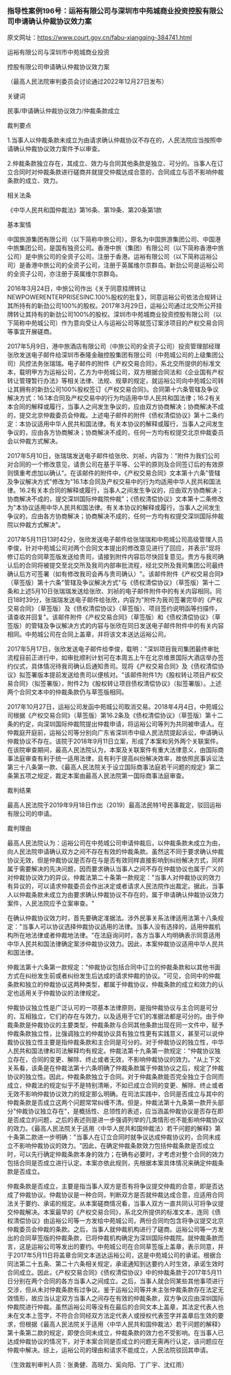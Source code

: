 ### 指导性案例196号：运裕有限公司与深圳市中苑城商业投资控股有限公司申请确认仲裁协议效力案
原文网址：https://www.court.gov.cn/fabu-xiangqing-384741.html

运裕有限公司与深圳市中苑城商业投资

控股有限公司申请确认仲裁协议效力案

（最高人民法院审判委员会讨论通过2022年12月27日发布）

关键词

民事/申请确认仲裁协议效力/仲裁条款成立

裁判要点

1.当事人以仲裁条款未成立为由请求确认仲裁协议不存在的，人民法院应当按照申请确认仲裁协议效力案件予以审查。

2.仲裁条款独立存在，其成立、效力与合同其他条款是独立、可分的。当事人在订立合同时对仲裁条款进行磋商并就提交仲裁达成合意的，合同成立与否不影响仲裁条款的成立、效力。

相关法条

《中华人民共和国仲裁法》第16条、第19条、第20条第1款

基本案情

中国旅游集团有限公司（以下简称中旅公司），原名为中国旅游集团公司、中国港中旅集团公司，是国有独资公司。香港中旅（集团）有限公司（以下简称香港中旅公司）是中旅公司的全资子公司，注册于香港。运裕有限公司（以下简称运裕公司）是香港中旅公司的全资子公司，注册于英属维尔京群岛。新劲公司是运裕公司的全资子公司，亦注册于英属维尔京群岛。

2016年3月24日，中旅公司作出《关于同意挂牌转让NEWPOWERENTERPRISESINC.100%股权的批复》，同意运裕公司依法合规转让其所持有的新劲公司100%的股权。2017年3月29日，运裕公司通过北交所公开挂牌转让其持有的新劲公司100%的股权。深圳市中苑城商业投资控股有限公司（以下简称中苑城公司）作为意向受让人与运裕公司等就签订案涉项目的产权交易合同等事宜开展磋商。

2017年5月9日，港中旅酒店有限公司（中旅公司的全资子公司）投资管理部经理张欣发送电子邮件给深圳市泰隆金融控股集团有限公司（中苑城公司的上级集团公司）风控法务张瑞瑞。电子邮件的附件《产权交易合同》，系北交所提供的标准文本，载明甲方为运裕公司，乙方为中苑城公司，双方根据合同法和《企业国有产权转让管理暂行办法》等相关法律、法规、规章的规定，就运裕公司向中苑城公司转让其拥有的新劲公司100%股权签订《产权交易合同》。合同第十六条管辖及争议解决方式：16.1本合同及产权交易中的行为均适用中华人民共和国法律；16.2有关本合同的解释或履行，当事人之间发生争议的，应由双方协商解决；协商解决不成的，提交北京仲裁委员会仲裁。上述电子邮件的附件《债权清偿协议》第十二条约定：本协议适用中华人民共和国法律。有关本协议的解释或履行，当事人之间发生争议的，应由各方协商解决；协商解决不成的，任何一方均有权提交北京仲裁委员会以仲裁方式解决。

2017年5月10日，张瑞瑞发送电子邮件给张欣、刘祯，内容为："附件为我们公司对合同的一个修改意见，请贵公司在基于平等、公平的原则及合同签订后的有效原则慎重考虑加以确认"。在该邮件的附件中，《产权交易合同》文本第十六条"管辖及争议解决方式"修改为"16.1本合同及产权交易中的行为均适用中华人民共和国法律。16.2有关本合同的解释或履行，当事人之间发生争议的，应由双方协商解决；协商解决不成的，提交深圳国际仲裁院仲裁"；《债权清偿协议》文本第十二条修改为"本协议适用中华人民共和国法律。有关本协议的解释或履行，当事人之间发生争议的，应由各方协商解决；协商解决不成的，任何一方均有权提交深圳国际仲裁院以仲裁方式解决"。

2017年5月11日13时42分，张欣发送电子邮件给张瑞瑞和中苑城公司高级管理人员李俊，针对中苑城公司对两个合同文本提出的修改意见进行了回应，并表示"现将修订后的合同草签版发送给贵司，请接到附件内容后尽快回复意见。贵方与我司确认后的合同将被提交至北交所及我司内部审批流程，经北交所及我司集团公司最终确认后方可签署（如有修改我司会再与贵司确认）"。该邮件附件《产权交易合同》（草签版）第十六条"管辖及争议解决方式"与《债权清偿协议》（草签版）第十二条和上述5月10日张瑞瑞发送给张欣、刘祯的电子邮件附件中的有关内容相同。同日18时39分，张瑞瑞发送电子邮件给张欣，内容为"附件为我司签署完毕的《产权交易合同》（草签版）及《债权清偿协议》（草签版）、项目签约说明函等扫描件，请查收并回复"。该邮件附件《产权交易合同》（草签版）和《债权清偿协议》（草签版）的管辖及争议解决方式的内容与张欣在同日发送电子邮件附件中的有关内容相同。中苑城公司在合同上盖章，并将该文本送达运裕公司。

2017年5月17日，张欣发送电子邮件给李俊，载明："深圳项目我司集团最终审批流程目前正进行中，如审批顺利计划可在本周五上午在北京维景国际大酒店举办签约仪式，具体情况待我司确认后通知贵司。现将《产权交易合同》及《债权清偿协议》拟签署版本提前发送给贵司以便核对。"该邮件附件1为《股权转让项目产权交易合同》（拟签署版），附件2为《股权转让项目债权清偿协议》（拟签署版）。上述两个合同文本中的仲裁条款仍与草签版相同。

2017年10月27日，运裕公司发函中苑城公司取消交易。2018年4月4日，中苑城公司根据《产权交易合同》（草签版）第16.2条及《债权清偿协议》（草签版）第十二条的约定，向深圳国际仲裁院提出仲裁申请，将运裕公司等列为共同被申请人。在仲裁庭开庭前，运裕公司等分别向广东省深圳市中级人民法院提起诉讼，申请确认仲裁协议不存在。该院于2018年9月11日立案，形成了本案和另外两个关联案件。在该院审查期间，最高人民法院认为，本案及关联案件有重大法律意义，由国际商事法庭审查有利于统一适用法律，且有利于提高纠纷解决效率，故依照民事诉讼法第三十八条第一款、《最高人民法院关于设立国际商事法庭若干问题的规定》第二条第五项之规定，裁定本案由最高人民法院第一国际商事法庭审查。

裁判结果

最高人民法院于2019年9月18日作出（2019）最高法民特1号民事裁定，驳回运裕有限公司的申请。

裁判理由

最高人民法院认为：运裕公司在中苑城公司申请仲裁后，以仲裁条款未成立为由，向人民法院申请确认双方之间不存在有效的仲裁条款。虽然这不同于要求确认仲裁协议无效，但是仲裁协议是否存在与是否有效同样直接影响到纠纷解决方式，同样属于需要解决的先决问题，因而要求确认当事人之间不存在仲裁协议也属于广义的对仲裁协议效力的异议。仲裁法第二十条第一款规定："当事人对仲裁协议的效力有异议的，可以请求仲裁委员会作出决定或者请求人民法院作出裁定。据此，当事人以仲裁条款未成立为由要求确认仲裁协议不存在的，属于申请确认仲裁协议效力案件，人民法院应予立案审查。"

在确认仲裁协议效力时，首先要确定准据法。涉外民事关系法律适用法第十八条规定："当事人可以协议选择仲裁协议适用的法律。当事人没有选择的，适用仲裁机构所在地法律或者仲裁地法律。"在法庭询问时，各方当事人均明确表示同意适用中华人民共和国法律确定案涉仲裁协议效力。因此，本案仲裁协议适用中华人民共和国法律。

仲裁法第十六条第一款规定："仲裁协议包括合同中订立的仲裁条款和以其他书面方式在纠纷发生前或者纠纷发生后达成的请求仲裁的协议。"可见，合同中的仲裁条款和独立的仲裁协议这两种类型，都属于仲裁协议，仲裁条款的成立和效力的认定也适用关于仲裁协议的法律规定。

仲裁协议独立性是广泛认可的一项基本法律原则，是指仲裁协议与主合同是可分的，互相独立，它们的存在与效力，以及适用于它们的准据法都是可分的。由于仲裁条款是仲裁协议的主要类型，仲裁条款与合同其他条款出现在同一文件中，赋予仲裁条款独立性，比强调独立的仲裁协议具有独立性更有实践意义，甚至可以说仲裁协议独立性主要是指仲裁条款和主合同是可分的。对于仲裁协议的独立性，中华人民共和国法律和司法解释均有规定。仲裁法第十九条第一款规定："仲裁协议独立存在，合同的变更、解除、终止或者无效，不影响仲裁协议的效力。"从上下文关系看，该条是在仲裁法第十六条明确了仲裁条款属于仲裁协议之后，规定了仲裁协议的独立性。因此，仲裁条款独立于合同。对于仲裁条款能否完全独立于合同而成立，仲裁法的规定似乎不是特别清晰，不如已成立合同的变更、解除、终止或者无效不影响仲裁协议效力的规定那么明确。在司法实践中，合同是否成立与其中的仲裁条款是否成立这两个问题常常纠缠不清。但是，仲裁法第十九条第一款开头部分"仲裁协议独立存在"，是概括性、总领性的表述，应当涵盖仲裁协议是否存在即是否成立的问题，之后的表述则是进一步强调列举的几类情形也不能影响仲裁协议的效力。《最高人民法院关于适用〈中华人民共和国仲裁法〉若干问题的解释》第十条第二款进一步明确："当事人在订立合同时就争议达成仲裁协议的，合同未成立不影响仲裁协议的效力。"因此，在确定仲裁条款效力包括仲裁条款是否成立时，可以先行确定仲裁条款本身的效力；在确有必要时，才考虑对整个合同的效力包括合同是否成立进行认定。本案亦依此规则，先根据本案具体情况来确定仲裁条款是否成立。

仲裁条款是否成立，主要是指当事人双方是否有将争议提交仲裁的合意，即是否达成了仲裁协议。仲裁协议是一种合同，判断双方是否就仲裁达成合意，应适用合同法关于要约、承诺的规定。从本案磋商情况看，当事人双方一直共同认可将争议提交仲裁解决。本案最早的《产权交易合同》，系北交所提供的标准文本，连同《债权清偿协议》由运裕公司等一方发给中苑城公司，两份合同均包含将争议提交北京仲裁委员会仲裁的条款。之后，当事人就仲裁机构进行了磋商。运裕公司等一方发出的合同草签版的仲裁条款，已将仲裁机构确定为深圳国际仲裁院。就仲裁条款而言，这是运裕公司等发出的要约。中苑城公司在合同草签版上盖章，表示同意，并于2017年5月11日将盖章合同文本送达运裕公司，这是中苑城公司的承诺。根据合同法第二十五条、第二十六条相关规定，承诺通知到达要约人时生效，承诺生效时合同成立。因此，《产权交易合同》《债权清偿协议》中的仲裁条款于2017年5月11日分别在两个合同的各方当事人之间成立。之后，当事人就合同某些其他事项进行交涉，但从未对仲裁条款有过争议。鉴于运裕公司等并未主张仲裁条款存在法定无效情形，故应当认定双方当事人之间存在有效的仲裁条款，双方争议应由深圳国际仲裁院进行仲裁。虽然运裕公司等没有在最后的合同文本上盖章，其法定代表人也未在文本上签字，不符合合同经双方法定代表人或授权代表签字并盖章后生效的要求，但根据《最高人民法院关于适用〈中华人民共和国仲裁法〉若干问题的解释》第十条第二款的规定，即使合同未成立，仲裁条款的效力也不受影响。在当事人已达成仲裁协议的情况下，对于本案合同是否成立的问题无需再行认定，该问题应在仲裁中解决。综上，运裕公司的理由和请求不能成立，人民法院驳回其申请。

（生效裁判审判人员：张勇健、高晓力、奚向阳、丁广宇、沈红雨）
